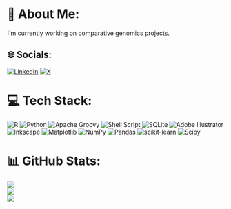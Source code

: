 # 💫 About Me:
I'm currently working on comparative genomics projects.


## 🌐 Socials:
[![LinkedIn](https://img.shields.io/badge/LinkedIn-%230077B5.svg?logo=linkedin&logoColor=white)](https://linkedin.com/in/mengchingko) [![X](https://img.shields.io/badge/X-black.svg?logo=X&logoColor=white)](https://x.com/maggieMCKO) 

# 💻 Tech Stack:
![R](https://img.shields.io/badge/r-%23276DC3.svg?style=flat&logo=r&logoColor=white) ![Python](https://img.shields.io/badge/python-3670A0?style=flat&logo=python&logoColor=ffdd54) ![Apache Groovy](https://img.shields.io/badge/Apache%20Groovy-4298B8.svg?style=flat&logo=Apache+Groovy&logoColor=white) ![Shell Script](https://img.shields.io/badge/shell_script-%23121011.svg?style=flat&logo=gnu-bash&logoColor=white) ![SQLite](https://img.shields.io/badge/sqlite-%2307405e.svg?style=flat&logo=sqlite&logoColor=white) ![Adobe Illustrator](https://img.shields.io/badge/adobe%20illustrator-%23FF9A00.svg?style=flat&logo=adobe%20illustrator&logoColor=white) ![Inkscape](https://img.shields.io/badge/Inkscape-e0e0e0?style=flat&logo=inkscape&logoColor=080A13) ![Matplotlib](https://img.shields.io/badge/Matplotlib-%23ffffff.svg?style=flat&logo=Matplotlib&logoColor=black) ![NumPy](https://img.shields.io/badge/numpy-%23013243.svg?style=flat&logo=numpy&logoColor=white) ![Pandas](https://img.shields.io/badge/pandas-%23150458.svg?style=flat&logo=pandas&logoColor=white) ![scikit-learn](https://img.shields.io/badge/scikit--learn-%23F7931E.svg?style=flat&logo=scikit-learn&logoColor=white) ![Scipy](https://img.shields.io/badge/SciPy-%230C55A5.svg?style=flat&logo=scipy&logoColor=%white)
# 📊 GitHub Stats:
![](https://github-readme-stats.vercel.app/api?username=maggieMCKO&theme=gruvbox&hide_border=true&include_all_commits=false&count_private=false)<br/>
![](https://github-readme-streak-stats.herokuapp.com/?user=maggieMCKO&theme=gruvbox&hide_border=true)<br/>
![](https://github-readme-stats.vercel.app/api/top-langs/?username=maggieMCKO&theme=gruvbox&hide_border=true&include_all_commits=false&count_private=false&layout=compact)

<!-- Proudly created with GPRM ( https://gprm.itsvg.in ) -->
